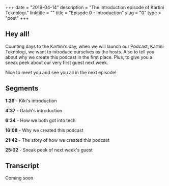 +++
date = "2019-04-14"
description = "The introduction episode of Kartini Teknologi."
linktitle = ""
title = "Episode 0 - Introduction"
slug = "0"
type = "post"
+++

## Hey all!
Counting days to the Kartini's day, when we will launch our Podcast, Kartini Teknologi, we want to introduce ourselves as the hosts. Also to tell you about why we create this podcast in the first place. Plus, to give you a sneak peek about our very first guest next week.

Nice to meet you and see you all in the next episode!

<div class="audioplayer">
    <audio>
        <source src="https://d3ctxlq1ktw2nl.cloudfront.net/staging/2019-3-13/12787236-44100-2-7d03efa2fc3d8.m4a" type="audio/mp4" rel="preload" as="audio">
    </audio>
</div>

## Segments
**1:26** - Kiki's introduction

**4:37** - Galuh's introduction

**6:34** - How we both got into tech

**16:08** - Why we created this podcast

**21:42** - The story of how we created this podcast

**25:02** - Sneak peek of next week's guest

## Transcript
Coming soon